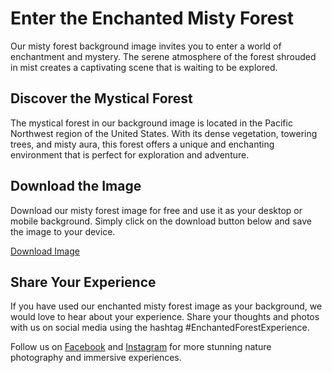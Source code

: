 <!--font:Montserrat-->

# Enter the Enchanted Misty Forest

Our misty forest background image invites you to enter a world of enchantment and mystery. The serene atmosphere of the forest shrouded in mist creates a captivating scene that is waiting to be explored.

## Discover the Mystical Forest

The mystical forest in our background image is located in the Pacific Northwest region of the United States. With its dense vegetation, towering trees, and misty aura, this forest offers a unique and enchanting environment that is perfect for exploration and adventure.

## Download the Image

Download our misty forest image for free and use it as your desktop or mobile background. Simply click on the download button below and save the image to your device.

[Download Image](https://example.com/enchanted-misty-forest-image)

## Share Your Experience

If you have used our enchanted misty forest image as your background, we would love to hear about your experience. Share your thoughts and photos with us on social media using the hashtag #EnchantedForestExperience.

Follow us on [Facebook](https://www.facebook.com/example) and [Instagram](https://www.instagram.com/example) for more stunning nature photography and immersive experiences.

<!--

Write me markdown content of website with wallpaper:

"A forest with a misty background"

The header of the page should not be copy of the text but rather a real content of the website which is using this wallpaper.


---


# Misty Forest Wallpaper

Welcome to our website featuring a stunning misty forest wallpaper. This wallpaper captures the serene beauty of a forest enveloped in mist, with the trees shrouded in a mystical haze.

## Download the Wallpaper

You can download this beautiful wallpaper for free and use it as your desktop or mobile background. Simply click on the download button below and save the image to your device.

[Download Wallpaper](https://example.com/misty-forest-wallpaper)

## About the Forest

The forest in this wallpaper is located in the Pacific Northwest region of the United States. It is known for its dense vegetation, towering trees, and misty atmosphere, which creates a unique and enchanting environment.

## Share Your Experience

If you have used this wallpaper as your background, we would love to hear about your experience. Share your thoughts and photos with us on social media using the hashtag #MistyForestWallpaper.

Follow us on [Facebook](https://www.facebook.com/example) and [Instagram](https://www.instagram.com/example) for more stunning wallpapers and nature photography.


---


Heading should not include word "wallpaper". The website should not be about the wallpaper itself, wallpaper is just a related background, rewrite whole content.


---


# Discover the Enchanting Misty Forest

Welcome to our website where you can immerse yourself in the captivating beauty of a misty forest. Our background image captures the serene atmosphere of a forest shrouded in mystical haze, transporting you to a world of tranquility and wonder.

## About the Forest

The forest in our background image is located in the Pacific Northwest region of the United States. It is known for its dense vegetation, towering trees, and misty atmosphere, which creates a unique and enchanting environment. We invite you to explore this magical place through our image and discover the secrets it holds.

## Download the Image

You can download our misty forest image for free and use it as your desktop or mobile background. Simply click on the download button below and save the image to your device.

[Download Image](https://example.com/misty-forest-image)

## Share Your Experience

If you have used our misty forest image as your background, we would love to hear about your experience. Share your thoughts and photos with us on social media using the hashtag #MistyForestExperience.

Follow us on [Facebook](https://www.facebook.com/example) and [Instagram](https://www.instagram.com/example) for more stunning nature photography and immersive experiences.


---


Heading is too long, rewrite whole content.


---


# Explore the Mystical Misty Forest

Step into a world of enchantment with our mystical misty forest background. This captivating image captures the serene atmosphere of a forest shrouded in mist, inviting you to explore its secrets.

## Discover the Forest

Our background image features a forest located in the Pacific Northwest region of the United States. Known for its dense vegetation, towering trees, and misty atmosphere, this forest creates a unique and enchanting environment that is waiting to be discovered.

## Download the Image

Download our mystical misty forest image for free and use it as your desktop or mobile background. Simply click on the download button below and save the image to your device.

[Download Image](https://example.com/mystical-misty-forest-image)

## Share Your Experience

If you have used our mystical misty forest image as your background, we would love to hear about your experience. Share your thoughts and photos with us on social media using the hashtag #MysticalForestExperience.

Follow us on [Facebook](https://www.facebook.com/example) and [Instagram](https://www.instagram.com/example) for more stunning nature photography and immersive experiences.


---


Heading is too long, rewrite whole content.


---


# Enter the Enchanted Misty Forest

Our misty forest background image invites you to enter a world of enchantment and mystery. The serene atmosphere of the forest shrouded in mist creates a captivating scene that is waiting to be explored.

## Discover the Mystical Forest

The mystical forest in our background image is located in the Pacific Northwest region of the United States. With its dense vegetation, towering trees, and misty aura, this forest offers a unique and enchanting environment that is perfect for exploration and adventure.

## Download the Image

Download our misty forest image for free and use it as your desktop or mobile background. Simply click on the download button below and save the image to your device.

[Download Image](https://example.com/enchanted-misty-forest-image)

## Share Your Experience

If you have used our enchanted misty forest image as your background, we would love to hear about your experience. Share your thoughts and photos with us on social media using the hashtag #EnchantedForestExperience.

Follow us on [Facebook](https://www.facebook.com/example) and [Instagram](https://www.instagram.com/example) for more stunning nature photography and immersive experiences.


---


Write me a Google font which is best fitting for the website.

Pick from the list:
- IBM Plex Sans
- Inter
- Exo 2
- Alegreya
- Open Sans
- Dancing Script
- Great Vibes
- Playfair Display
- Futura
- Lato
- Poppins
- Roboto
- Montserrat
- Lobster
- Raleway
- Orbitron
- Barlow Condensed


Write just the font name nothing else.


---


I would recommend using the "Montserrat" font for the website.

-->
